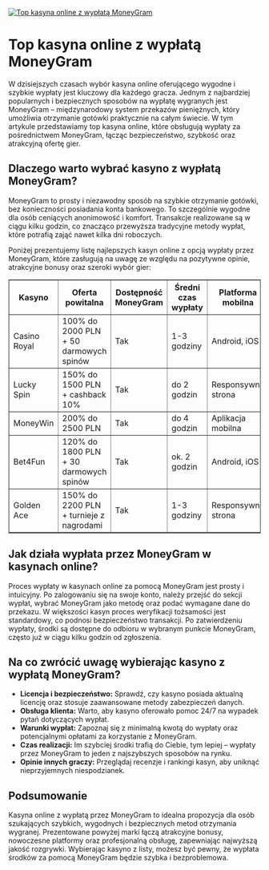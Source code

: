 [![Top kasyna online z wypłatą MoneyGram](https://123-caf.pages.dev/gitsignup.png)](https://vrmoo.ru/Bt82HjjY)

<h1>Top kasyna online z wypłatą MoneyGram</h1> <p>W dzisiejszych czasach wybór kasyna online oferującego wygodne i szybkie wypłaty jest kluczowy dla każdego gracza. Jednym z najbardziej popularnych i bezpiecznych sposobów na wypłatę wygranych jest MoneyGram – międzynarodowy system przekazów pieniężnych, który umożliwia otrzymanie gotówki praktycznie na całym świecie. W tym artykule przedstawiamy top kasyna online, które obsługują wypłaty za pośrednictwem MoneyGram, łącząc bezpieczeństwo, szybkość oraz atrakcyjną ofertę gier.</p>  <h2>Dlaczego warto wybrać kasyno z wypłatą MoneyGram?</h2> <p>MoneyGram to prosty i niezawodny sposób na szybkie otrzymanie gotówki, bez konieczności posiadania konta bankowego. To szczególnie wygodne dla osób ceniących anonimowość i komfort. Transakcje realizowane są w ciągu kilku godzin, co znacząco przewyższa tradycyjne metody wypłat, które potrafią zająć nawet kilka dni roboczych.</p>  <p>Poniżej prezentujemy listę najlepszych kasyn online z opcją wypłaty przez MoneyGram, które zasługują na uwagę ze względu na pozytywne opinie, atrakcyjne bonusy oraz szeroki wybór gier:</p>  <table border="1" cellpadding="8" cellspacing="0"> <thead> <tr> <th>Kasyno</th> <th>Oferta powitalna</th> <th>Dostępność MoneyGram</th> <th>Średni czas wypłaty</th> <th>Platforma mobilna</th> </tr> </thead> <tbody> <tr> <td>Casino Royal</td> <td>100% do 2000 PLN + 50 darmowych spinów</td> <td>Tak</td> <td>1-3 godziny</td> <td>Android, iOS</td> </tr> <tr> <td>Lucky Spin</td> <td>150% do 1500 PLN + cashback 10%</td> <td>Tak</td> <td>do 2 godzin</td> <td>Responsywna strona</td> </tr> <tr> <td>MoneyWin</td> <td>200% do 2500 PLN</td> <td>Tak</td> <td>do 4 godzin</td> <td>Aplikacja mobilna</td> </tr> <tr> <td>Bet4Fun</td> <td>120% do 1800 PLN + 30 darmowych spinów</td> <td>Tak</td> <td>ok. 2 godzin</td> <td>Android, iOS</td> </tr> <tr> <td>Golden Ace</td> <td>150% do 2200 PLN + turnieje z nagrodami</td> <td>Tak</td> <td>1-3 godziny</td> <td>Responsywna strona</td> </tr> </tbody> </table>  <h2>Jak działa wypłata przez MoneyGram w kasynach online?</h2> <p>Proces wypłaty w kasynach online za pomocą MoneyGram jest prosty i intuicyjny. Po zalogowaniu się na swoje konto, należy przejść do sekcji wypłat, wybrać MoneyGram jako metodę oraz podać wymagane dane do przekazu. W większości kasyn proces weryfikacji tożsamości jest standardowy, co podnosi bezpieczeństwo transakcji. Po zatwierdzeniu wypłaty, środki są dostępne do odbioru w wybranym punkcie MoneyGram, często już w ciągu kilku godzin od zgłoszenia.</p>  <h2>Na co zwrócić uwagę wybierając kasyno z wypłatą MoneyGram?</h2> <ul> <li><strong>Licencja i bezpieczeństwo:</strong> Sprawdź, czy kasyno posiada aktualną licencję oraz stosuje zaawansowane metody zabezpieczeń danych.</li> <li><strong>Obsługa klienta:</strong> Warto, aby kasyno oferowało pomoc 24/7 na wypadek pytań dotyczących wypłat.</li> <li><strong>Warunki wypłat:</strong> Zapoznaj się z minimalną kwotą do wypłaty oraz potencjalnymi opłatami za korzystanie z MoneyGram.</li> <li><strong>Czas realizacji:</strong> Im szybciej środki trafią do Ciebie, tym lepiej – wypłaty przez MoneyGram to jeden z najszybszych sposobów na rynku.</li> <li><strong>Opinie innych graczy:</strong> Przeglądaj recenzje i rankingi kasyn, aby uniknąć nieprzyjemnych niespodzianek.</li> </ul>  <h2>Podsumowanie</h2> <p>Kasyna online z wypłatą przez MoneyGram to idealna propozycja dla osób szukających szybkich, wygodnych i bezpiecznych metod otrzymania wygranej. Prezentowane powyżej marki łączą atrakcyjne bonusy, nowoczesne platformy oraz profesjonalną obsługę, zapewniając najwyższą jakość rozgrywki. Wybierając kasyno z listy, możesz być pewny, że wypłata środków za pomocą MoneyGram będzie szybka i bezproblemowa.</p>